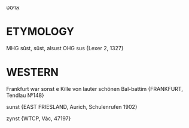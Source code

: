 
אַזיסט

ETYMOLOGY
===========
MHG sûst, süst, alsust OHG sus
{Lexer 2, 1327}

WESTERN
========

Frankfurt war sonst e Kille von lauter schönen Bal-battim
{FRANKFURT, Tendlau №148}

sunst {EAST FRIESLAND, Aurich, Schulenrufen 1902}

zynst {WTCP, Vác, 47197}